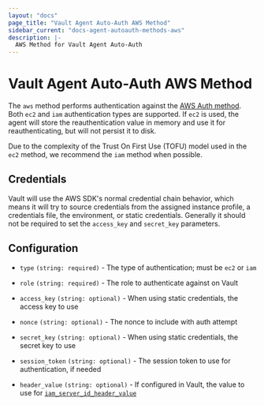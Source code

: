 ```yaml
---
layout: "docs"
page_title: "Vault Agent Auto-Auth AWS Method"
sidebar_current: "docs-agent-autoauth-methods-aws"
description: |-
  AWS Method for Vault Agent Auto-Auth
---
```


# Vault Agent Auto-Auth AWS Method 

The `aws` method performs authentication against the [AWS Auth
method](https://www.vaultproject.io/docs/auth/aws.html). Both `ec2` and `iam`
authentication types are supported. If `ec2` is used, the agent will store the
reauthentication value in memory and use it for reauthenticating, but will not
persist it to disk.

Due to the complexity of the Trust On First Use (TOFU) model used in the `ec2`
method, we recommend the `iam` method when possible.

## Credentials

Vault will use the AWS SDK's normal credential chain behavior, which means it
will try to source credentials from the assigned instance profile, a
credentials file, the environment, or static credentials. Generally it should
not be required to set the `access_key` and `secret_key` parameters.

## Configuration

- `type` `(string: required)` - The type of authentication; must be `ec2` or `iam`

- `role` `(string: required)` - The role to authenticate against on Vault

- `access_key` `(string: optional)` - When using static credentials, the access key to use

- `nonce` `(string: optional)` - The nonce to include with auth attempt

- `secret_key` `(string: optional)` - When using static credentials, the secret key to use

- `session_token` `(string: optional)` - The session token to use for authentication, if needed

- `header_value` `(string: optional)` - If configured in Vault, the value to
  use for
  [`iam_server_id_header_value`](https://www.vaultproject.io/api/auth/aws/index.html#iam_server_id_header_value)
